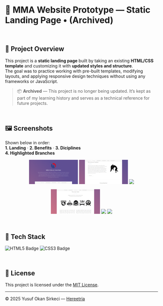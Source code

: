 # 🥋 MMA Website Prototype — Static Landing Page • (Archived)

<br>

## 📌 Project Overview

This project is a **static landing page** built by taking an existing **HTML/CSS template** and customizing it with **updated styles and structure**.  
The goal was to practice working with pre-built templates, modifying layouts, and applying responsive design techniques without using any frameworks or JavaScript.  
> 📦 **Archived** — This project is no longer being updated. It’s kept as part of my learning history and serves as a technical reference for future projects.

<br>

## 🖼️ Screenshots
Shown below in order:  
**1. Landing** · **2. Benefits** · **3. Diciplines**<br>
**4. Highlighted Branches**

<p align="center">
  <img src="./docs/screenshots/landing.png" width="32%">
  <img src="./docs/screenshots/benefits.png" width="32%">
  <img src="./docs/screenshots/diciplines.png" width="32%">
</p>

<p align="center">
  <img src="./docs/screenshots/highlighted-branches.png" width="32%">
  <img src="https://upload.wikimedia.org/wikipedia/commons/c/ce/Transparent.gif" width="32%">
  <img src="https://upload.wikimedia.org/wikipedia/commons/c/ce/Transparent.gif" width="32%">
</p>

<br>

## 🧰 Tech Stack

<p>
  <img src="https://img.shields.io/badge/HTML5-E34F26?style=for-the-badge&logo=html5&logoColor=white" alt="HTML5 Badge" height="32" />
  <img src="https://img.shields.io/badge/CSS3-1572B6?style=for-the-badge&logo=css3&logoColor=white" alt="CSS3 Badge" height="32" />
</p>

<br>

## 📜 License
This project is licensed under the [MIT License](./LICENSE).

---

© 2025 Yusuf Okan Sirkeci — [Hereetria](https://github.com/Hereetria)
